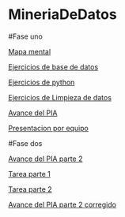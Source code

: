 # MineriaDeDatos
#Fase uno

[Mapa mental](https://github.com/YaelGarciaPartida/MineriaDeDatos/blob/main/MapaMental_1_1797297.pdf)

[Ejercicios de base de datos](https://github.com/mariagarnica/_mineria/blob/main/Equipo_2-Ejercicio%20Base%20de%20Datos.pdf)

[Ejercicios de python](https://github.com/YaelGarciaPartida/MineriaDeDatos/blob/main/Ej_Python_1797297.ipynb)

[Ejercicios de Limpieza de datos](https://github.com/calebmarentes10/Mineria-de-datos-/blob/main/Ej_Limpieza_Equipo2.ipynb)

[Avance del PIA](https://github.com/calebmarentes10/Mineria-de-datos-/blob/main/Avance1_PIA_Equipo2.ipynb) 

[Presentacion por equipo](https://github.com/mariagarnica/_mineria/blob/main/Presentacion_MetricasdeEvaluacion_Equipo2.pdf)

#Fase dos

[Avance del PIA parte 2](https://github.com/calebmarentes10/Mineria-de-datos-/blob/main/AvancePIA_II_Grupo001_2.ipynb )

[Tarea parte 1](https://github.com/calebmarentes10/Mineria-de-datos-/blob/main/Visualizacion_Equipo2.ipynb)


[Tarea parte 2](https://github.com/calebmarentes10/Mineria-de-datos-/blob/main/Visualizacion_Equipo2_Parte2.ipynb)

[Avance del PIA parte 2 corregido](https://github.com/calebmarentes10/Mineria-de-datos-/blob/main/Tecnicas%20de%20mineria_Equipo2.ipynb)


